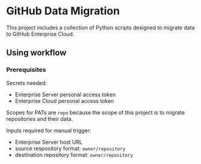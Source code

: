 # GitHub Data Migration

This project includes a collection of Python scripts designed to migrate data to GitHub Enterprise Cloud.

## Using workflow

### Prerequisites

Secrets needed:
  - Enterprise Server personal access token
  - Enterprise Cloud personal access token

Scopes for PATs are `repo` because the scope of this project is to migrate repositories and their data.

Inputs required for manual trigger:
  - Enterprise Server host URL 
  - source respository format: `owner/repository` 
  - destination repository format: `owner/repository`
